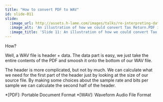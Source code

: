 ```yaml
---
title: "How to convert PDF to WAV"
id: slide-011
slide:
  :image_url: http://assets.h-lame.com/images/talks/re-interpreting-data/rubyconf-2023/slides/009-010.mp4
  :image_alt: 'An illustration of how we could convert Tax Return.PDF into Tax Return.PDF.WAV.  Animation is used to show we move all the bytes from the PDF into the data part of the WAV, we use the file size of the PDF to calculate the Identifier & length, and we make some arbitrary choices about the Data format details. text: Tax Return.PDF; Tax Return.PDF.WAV; Identifier & length – PDF File Size; Data format details – Arbitrary Choices'
  :image_title: 'Slide 11: An illustration of how we could convert Tax Return.PDF to Tax Return.PDF.WAV'
---
```

How?

Well, a WAV file is header + data.  The data part is easy, we just take the entire contents of the PDF and smoosh it onto the bottom of our WAV file.

The header is more complicated, but not by much.  We can calculate what we need for the first part of the header just by looking at the size of our source file.  By making some choices about the sample rate and bits per sample we can calculate the second half of the header.

*[PDF]: Portable Document Format
*[WAV]: Waveform Audio File Format
